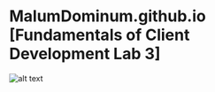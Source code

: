 # MalumDominum.github.io [Fundamentals of Client Development Lab 3]
![alt text](https://github.com/MalumDominum/MalumDominum.github.io/blob/master/ValidationPrt-sc.png?raw=true)

